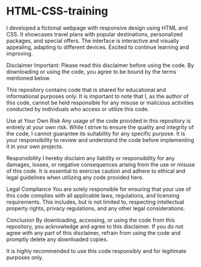 # HTML-CSS-training
 I developed a fictional webpage with responsive design using HTML and CSS. It showcases travel plans with popular destinations, personalized packages, and special offers. The interface is interactive and visually appealing, adapting to different devices. Excited to continue learning and improving.

Disclaimer
Important: Please read this disclaimer before using the code. By downloading or using the code, you agree to be bound by the terms mentioned below.

This repository contains code that is shared for educational and informational purposes only. It is important to note that I, as the author of this code, cannot be held responsible for any misuse or malicious activities conducted by individuals who access or utilize this code.

Use at Your Own Risk
Any usage of the code provided in this repository is entirely at your own risk. While I strive to ensure the quality and integrity of the code, I cannot guarantee its suitability for any specific purpose. It is your responsibility to review and understand the code before implementing it in your own projects.

Responsibility
I hereby disclaim any liability or responsibility for any damages, losses, or negative consequences arising from the use or misuse of this code. It is essential to exercise caution and adhere to ethical and legal guidelines when utilizing any code provided here.

Legal Compliance
You are solely responsible for ensuring that your use of this code complies with all applicable laws, regulations, and licensing requirements. This includes, but is not limited to, respecting intellectual property rights, privacy regulations, and any other legal considerations.

Conclusion
By downloading, accessing, or using the code from this repository, you acknowledge and agree to this disclaimer. If you do not agree with any part of this disclaimer, refrain from using the code and promptly delete any downloaded copies.

It is highly recommended to use this code responsibly and for legitimate purposes only.
